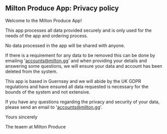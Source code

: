 ## Milton Produce App: Privacy policy

Welcome to the Milton Produce App!

This app processes all data provided securely and is only used for the needs of the app and ordering process.

No data processed in the app will be shared with anyone.

If there is a requirement for any data to be removed this can be done by emailing 'accounts@milton.gg' and when providing 
your details and answering some questions, we will ensure your data and account has been deleted from the system.

This app is based in Guernsey and we will abide by the UK GDPR regulations and have 
ensured all data requested is necessary for the bounds of the system and not extensive.

If you have any questions regarding the privacy and security of your data, please send an email to 'accounts@milton.gg'.

Yours sincerely

The teaem at Milton Produce
